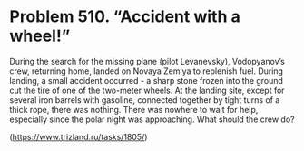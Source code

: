 # Problem 510. “Accident with a wheel!”

During the search for the missing plane (pilot Levanevsky), Vodopyanov’s crew, returning home, landed on Novaya Zemlya to replenish fuel. During landing, a small accident occurred - a sharp stone frozen into the ground cut the tire of one of the two-meter wheels. At the landing site, except for several iron barrels with gasoline, connected together by tight turns of a thick rope, there was nothing. There was nowhere to wait for help, especially since the polar night was approaching. What should the crew do?

(https://www.trizland.ru/tasks/1805/)
